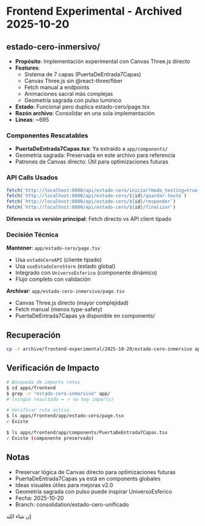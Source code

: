 # Frontend Experimental - Archived 2025-10-20

## estado-cero-inmersivo/

- **Propósito**: Implementación experimental con Canvas Three.js directo
- **Features**: 
  - Sistema de 7 capas (PuertaDeEntrada7Capas)
  - Canvas Three.js sin @react-three/fiber
  - Fetch manual a endpoints
  - Animaciones sacral más complejas
  - Geometría sagrada con pulso lumínico
- **Estado**: Funcional pero duplica estado-cero/page.tsx
- **Razón archivo**: Consolidar en una sola implementación
- **Líneas**: ~695

### Componentes Rescatables

- **PuertaDeEntrada7Capas.tsx**: Ya extraído a `app/components/`
- Geometría sagrada: Preservada en este archivo para referencia
- Patrones de Canvas directo: Útil para optimizaciones futuras

### API Calls Usados

```typescript
fetch('http://localhost:8000/api/estado-cero/iniciar?modo_testing=true')
fetch(`http://localhost:8000/api/estado-cero/${id}/guardar-texto`)
fetch(`http://localhost:8000/api/estado-cero/${id}/responder`)
fetch(`http://localhost:8000/api/estado-cero/${id}/finalizar`)
```

**Diferencia vs versión principal**: Fetch directo vs API client tipado

### Decisión Técnica

**Mantener**: `app/estado-cero/page.tsx`
- Usa `estadoCeroAPI` (cliente tipado)
- Usa `useEstadoCeroStore` (estado global)
- Integrado con `UniversoEsferico` (componente dinámico)
- Flujo completo con validación

**Archivar**: `app/estado-cero-inmersivo/page.tsx`
- Canvas Three.js directo (mayor complejidad)
- Fetch manual (menos type-safety)
- PuertaDeEntrada7Capas ya disponible en components/

## Recuperación

```bash
cp -r archive/frontend-experimental/2025-10-20/estado-cero-inmersivo apps/frontend/app/
```

## Verificación de Impacto

```bash
# Búsqueda de imports rotos
$ cd apps/frontend
$ grep -r "estado-cero-inmersivo" app/
# (ningún resultado = ✓ no hay imports)

# Verificar ruta activa
$ ls apps/frontend/app/estado-cero/page.tsx
✓ Existe

$ ls apps/frontend/app/components/PuertaDeEntrada7Capas.tsx
✓ Existe (componente preservado)
```

## Notas

- Preservar lógica de Canvas directo para optimizaciones futuras
- PuertaDeEntrada7Capas ya está en components globales
- Ideas visuales útiles para mejoras v2.0
- Geometría sagrada con pulso puede inspirar UniversoEsferico
- Fecha: 2025-10-20
- Branch: consolidation/estado-cero-unificado

إن شاء الله

